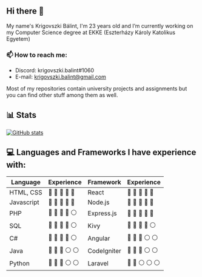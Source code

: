 ## Hi there 👋
My name's Krigovszki Bálint, I'm 23 years old and I’m currently working on my Computer Science degree at EKKE (Eszterházy Károly Katolikus Egyetem)

### 📫 How to reach me:
- Discord: krigovszki.balint#1060
- E-mail: krigovszki.balint@gmail.com

Most of my repositories contain university projects and assignments but you can find other stuff among them as well.

<!--
**krigovszkibalint/krigovszkibalint** is a ✨ _special_ ✨ repository because its `README.md` (this file) appears on your GitHub profile.

Here are some ideas to get you started:


- 🌱 I’m currently learning ...
- 👯 I’m looking to collaborate on ...
- 🤔 I’m looking for help with ...
- 💬 Ask me about ...
 ...
- 😄 Pronouns: ...
- ⚡ Fun fact: ...
-->
## 📊 Stats
[![GitHub stats](https://github-readme-stats.vercel.app/api?username=krigovszkibalint&show_icons=true&theme=github_dark)](https://github.com/anuraghazra/github-readme-stats)

## 💻 Languages and Frameworks I have experience with:

| Language | Experience |  Framework | Experience |
| --- | --- | --- | --- |
| HTML, CSS | 🔵 🔵 🔵 🔵 🔵 | React | 🔴 🔴 🔴 🔴 🔴 |
| Javascript | 🔵 🔵 🔵 🔵 🔵 | Node.js | 🔴 🔴 🔴 🔴 🔴 |
| PHP | 🔵 🔵 🔵 🔵 ⚪ | Express.js | 🔴 🔴 🔴 🔴 🔴 |
| SQL | 🔵 🔵 🔵 🔵 ⚪ | Kivy | 🔴 🔴 🔴 🔴 ⚪ |
| C# | 🔵 🔵 🔵 🔵 ⚪ | Angular | 🔴 🔴 🔴 ⚪ ⚪ |
| Java | 🔵 🔵 🔵 ⚪ ⚪ | CodeIgniter | 🔴 🔴 🔴 ⚪ ⚪ |
| Python | 🔵 🔵 🔵 ⚪ ⚪ | Laravel | 🔴 🔴 ⚪ ⚪ ⚪ |